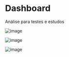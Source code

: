# Dashboard

Análise para testes e estudos

![image](https://user-images.githubusercontent.com/77678430/200099289-bb1791f5-1c33-429c-95a7-af5fdbca39e7.png)


![image](https://user-images.githubusercontent.com/77678430/200099362-0d4faeb0-73d3-4af0-aa47-aff376691407.png)


![image](https://user-images.githubusercontent.com/77678430/200099328-811093a0-8425-4059-85e6-254fac6454b3.png)
